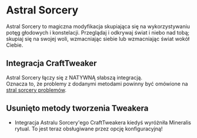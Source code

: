 # Astral Sorcery

Astral Sorcery to magiczna modyfikacja skupiająca się na wykorzystywaniu potęg głodowych i konstelacji. Przeglądaj i odkrywaj świat i niebo nad tobą; skupiaj się na swojej woli, wzmacniając siebie lub wzmacniając świat wokół Ciebie.

## Integracja CraftTweaker

Astral Sorcery łączy się z NATYWNĄ słabszą integracją.  
Oznacza to, że problemy z dodanymi metodami powinny być omówione na [stral sorcery problemów](https://github.com/HellFirePvP/AstralSorcery/issues).

## Usunięto metody tworzenia Tweakera

- Integracja Astralu Sorcery'ego CraftTweakera kiedyś wyróżniła Mineralis rytual. To jest teraz obsługiwane przez opcję konfiguracyjną!